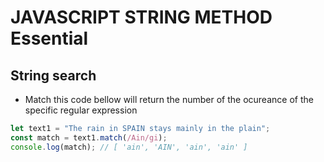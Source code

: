 # JAVASCRIPT STRING METHOD Essential

## String search

- Match
  this code bellow will return the number of the ocureance of the specific regular expression

```javascript
let text1 = "The rain in SPAIN stays mainly in the plain";
const match = text1.match(/Ain/gi);
console.log(match); // [ 'ain', 'AIN', 'ain', 'ain' ]
```
